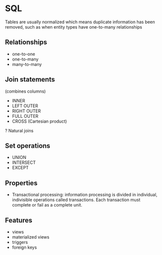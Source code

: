SQL
===

Tables are usually normalized which means duplicate information has been removed, such as when entity types have one-to-many relationships

Relationships
-------------
* one-to-one
* one-to-many
* many-to-many

Join statements
---------------
(combines columns)

* INNER
* LEFT OUTER
* RIGHT OUTER
* FULL OUTER
* CROSS (Cartesian product)

? Natural joins

Set operations
--------------
* UNION
* INTERSECT
* EXCEPT

Properties
----------
* Transactional processing: information processing is divided in individual, indivisible operations called transactions. Each transaction must complete or fail as a complete unit.

Features
--------
* views 
* materialized views 
* triggers
* foreign keys
